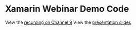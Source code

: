 # Xamarin Webinar Demo Code

View the [recording on Channel 9](http://aka.ms/video-xamarin.forms-webinar)
View the [presentation slides](http://aka.ms/deck-xamarin.forms-webinar) 

